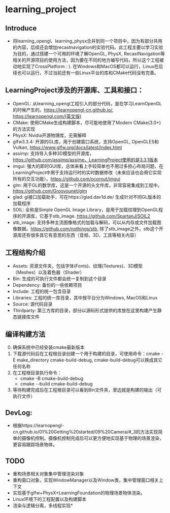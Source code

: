 # learning_project
 
 ## Introduce
 * 将learning_opengl、learning_physx合并到同一个项目中，因为有部分共用的内容，后续还会增加recastnavigation的实验代码。此工程主要以学习实验为目的，通过搭建一个可用的环境了解OpenGL, PhysX, RecastNavigation等相关的开源项目的使用方法，因为要在不同的地方编写代码，所以这个工程被动地实现了CrossPlatform : ). 在Windows和MacOS都可以运行，Linux在后续也可以运行，不过当前还有一些Linux平台的库和CMake代码没有完善。
 


 ## LearningProject涉及的开源库、工具和接口：
 - OpenGL: 从learning_opengl工程引入的部分代码，是在学习LearnOpenGL的时候产生的。https://learnopengl-cn.github.io/, https://learnopengl.com/(英文版)
 - CMake: 使用CMake生成构建脚本，尽可能地使用了Modern CMake(3.0+)的方法实现
 - PhysX: Nvidia开源物理库，无需解释
 - glfw3.3.4: 开源的GL库，用于创建窗口系统，支持OpenGL, OpenGLES和Vulkan, https://www.glfw.org/docs/latest/index.html
 - assimp: 支持导入多种3D模型的开源库， https://github.com/assimp/assimp，LearningProject使用的是3.3.1版本
 - imgui: 强大的即时GUI库，总体来看上手较简单也不用过多担心布局问题，在LearningProject中用于支持运行时的实时数据修改（未来应该也会用它实现所有的交互功能）。https://github.com/ocornut/imgui
 - glm: 用于GL的数学库，这是一个开源的头文件库，非常容易集成到工程中。https://github.com/Groovounet/glm
 - glad: gl接口加载助手，可在https://glad.dav1d.de/ 生成针对不同GL版本的加载程序
 - SOIL: 全称是Simple OpenGL Image Library，是用于加载纹理到OpenGL程序的开源库，它基于stb_image. https://github.com/SpartanJ/SOIL2
 - stb_image: 支持多种主流图像格式的加载与解码，可以从内存或文件加载图像数据。https://github.com/nothings/stb, 除了stb_image之外，stb这个开源库还有很多其它有意思的东西（音频、3D、工具等相关内容）


## 工程结构介绍
- Assets: 资源文件夹，包括字体(Fonts)、纹理(Textures)、3D模型（Meshes）以及着色器（Shader）
- Bin: 生成的可执行文件都会统一复制到这个目录
- Dependency: 备份的一些依赖项目
- Include: 工程的统一包含目录
- Libraries: 工程的统一库目录，其中按平台分为Windows, MacOS和Linux
- Source: 源代码目录
- Thirdparty: 第三方库的目录，部分以源码形式提供的库放在这里构建产生静态链接库文件

## 编译构建方法
0. 确保系统中已经安装cmake最新版本
1. 下载源代码后在工程根目录创建一个用于构建的目录，可使用命令：cmake -E make_directory cmake-build-debug, cmake-build-debug可以换成其它任何名称
2. 在工程根目录执行命令：
    - cmake -B cmake-build-debug
    - cmake --build cmake-build-debug
3. 等待构建完成后在工程根目录可以看到Bin文件夹，里边就是构建的输出（可执行文件）

## DevLog:
- 根据https://learnopengl-cn.github.io/01%20Getting%20started/09%20Camera/#_3的方法实现简单的摄像机控制。摄像机控制完成后可以更方便地实现基于物理的场景渲染，更容易跟踪场景物体。

## TODO
* 重构场景相关对象集中管理渲染对象
* 重构窗口对象，实现WindowManager以及Window类，集中管理窗口相关上下文
* 实现基于glfw+PhysX+LearningFoundation的物理场景物体渲染。
* Linux环境下的工程配置以及构建脚本
* 渲染与逻辑分离，多线程实现*